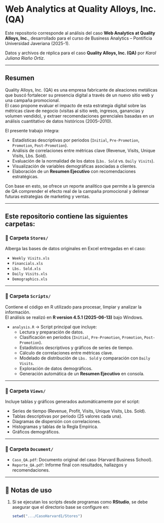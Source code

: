 # Web Analytics at Quality Alloys, Inc. (QA)

Este repositorio corresponde al análisis del caso **Web Analytics at Quality Alloys, Inc.**, desarrollado para el curso de Business Analytics – Pontificia Universidad Javeriana (2025-1).

Datos y archivos de réplica para el caso **Quality Alloys, Inc. (QA)** por *Karol Juliana Riaño Ortiz*.

---

## Resumen

Quality Alloys, Inc. (QA) es una empresa fabricante de aleaciones metálicas que buscó fortalecer su presencia digital a través de un nuevo sitio web y una campaña promocional.  
El caso propone evaluar el impacto de esta estrategia digital sobre las métricas clave de negocio (visitas al sitio web, ingresos, ganancias y volumen vendido), y extraer recomendaciones gerenciales basadas en un análisis cuantitativo de datos históricos (2005–2010).

El presente trabajo integra:

- Estadísticas descriptivas por periodos (`Initial`, `Pre-Promotion`, `Promotion`, `Post-Promotion`).
- Análisis de correlaciones entre métricas clave (Revenue, Visits, Unique Visits, Lbs. Sold).
- Evaluación de la normalidad de los datos (`Lbs. Sold` vs. `Daily Visits`).
- Visualización de variables demográficas asociadas a clientes.
- Elaboración de un **Resumen Ejecutivo** con recomendaciones estratégicas.

Con base en esto, se ofrece un reporte analítico que permite a la gerencia de QA comprender el efecto real de la campaña promocional y delinear futuras estrategias de marketing y ventas.

---

## Este repositorio contiene las siguientes carpetas:

### 📂 Carpeta `Stores/`
Alberga las bases de datos originales en Excel entregadas en el caso:
- `Weekly Visits.xls`
- `Financials.xls`
- `Lbs. Sold.xls`
- `Daily Visits.xls`
- `Demographics.xls`

---

### 📂 Carpeta `Scripts/`
Contiene el código en R utilizado para procesar, limpiar y analizar la información.  
El análisis se realizó en **R version 4.5.1 (2025-06-13)** bajo Windows.

- `analysis.R` → Script principal que incluye:
  - Lectura y preparación de datos.
  - Clasificación en periodos (`Initial`, `Pre-Promotion`, `Promotion`, `Post-Promotion`).
  - Estadísticos descriptivos y gráficos de series de tiempo.
  - Cálculo de correlaciones entre métricas clave.
  - Modelado de distribución de `Lbs. Sold` y comparación con `Daily Visits`.
  - Exploración de datos demográficos.
  - Generación automática de un **Resumen Ejecutivo** en consola.

---

### 📂 Carpeta `Views/`
Incluye tablas y gráficos generados automáticamente por el script:
- Series de tiempo (Revenue, Profit, Visits, Unique Visits, Lbs. Sold).
- Tablas descriptivas por periodo (25 valores cada una).
- Diagramas de dispersión con correlaciones.
- Histogramas y tablas de la Regla Empírica.
- Gráficos demográficos.

---

### 📂 Carpeta `Document/`
- `Caso_QA.pdf`: Documento original del caso (Harvard Business School).
- `Reporte_QA.pdf`: Informe final con resultados, hallazgos y recomendaciones.

---

## 🔧 Notas de uso

1. Si se ejecutan los scripts desde programas como **RStudio**, se debe asegurar que el directorio base se configure en:

   ```r
   setwd(".../CasoHarvard1/Stores")

